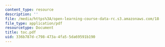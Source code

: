 ```yaml
---
content_type: resource
description: ''
file: /media/https%3A/open-learning-course-data-rc.s3.amazonaws.com/18-465-topics-in-statistics-statistical-learning-theory-spring-2007/336b787dc798473a4fa55da69591b190_toc.pdf
file_type: application/pdf
resourcetype: Document
title: toc.pdf
uid: 336b787d-c798-473a-4fa5-5da69591b190
---
```

